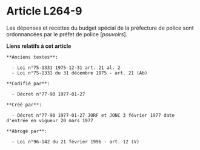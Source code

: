 # Article L264-9

Les dépenses et recettes du budget spécial de la préfecture de police sont ordonnancées par le préfet de police [*pouvoirs*].

**Liens relatifs à cet article**

	**Anciens textes**:

	  - Loi n°75-1331 1975-12-31 art. 21 al. 2
	  - Loi n°75-1331 du 31 décembre 1975 - art. 21 (Ab)

	**Codifié par**:

	  - Décret n°77-90 1977-01-27

	**Créé par**:

	  - Décret n°77-90 1977-01-27 JORF et JONC 3 février 1977 date d'entrée en vigueur 20 mars 1977

	**Abrogé par**:

	  - Loi n°96-142 du 21 février 1996 - art. 12 (V)
